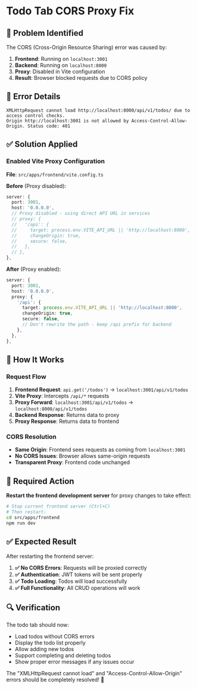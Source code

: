 # Todo Tab CORS Proxy Fix

## 🎯 Problem Identified

The CORS (Cross-Origin Resource Sharing) error was caused by:

1. **Frontend**: Running on `localhost:3001`
2. **Backend**: Running on `localhost:8000`
3. **Proxy**: Disabled in Vite configuration
4. **Result**: Browser blocked requests due to CORS policy

## 🚨 Error Details

```
XMLHttpRequest cannot load http://localhost:8000/api/v1/todos/ due to access control checks.
Origin http://localhost:3001 is not allowed by Access-Control-Allow-Origin. Status code: 401
```

## ✅ Solution Applied

### **Enabled Vite Proxy Configuration**

**File**: `src/apps/frontend/vite.config.ts`

**Before** (Proxy disabled):

```typescript
server: {
  port: 3001,
  host: '0.0.0.0',
  // Proxy disabled - using direct API URL in services
  // proxy: {
  //   '/api': {
  //     target: process.env.VITE_API_URL || 'http://localhost:8000',
  //     changeOrigin: true,
  //     secure: false,
  //   },
  // },
},
```

**After** (Proxy enabled):

```typescript
server: {
  port: 3001,
  host: '0.0.0.0',
  proxy: {
    '/api': {
      target: process.env.VITE_API_URL || 'http://localhost:8000',
      changeOrigin: true,
      secure: false,
      // Don't rewrite the path - keep /api prefix for backend
    },
  },
},
```

## 🔧 How It Works

### **Request Flow**

1. **Frontend Request**: `api.get('/todos')` → `localhost:3001/api/v1/todos`
2. **Vite Proxy**: Intercepts `/api/*` requests
3. **Proxy Forward**: `localhost:3001/api/v1/todos` → `localhost:8000/api/v1/todos`
4. **Backend Response**: Returns data to proxy
5. **Proxy Response**: Returns data to frontend

### **CORS Resolution**

- **Same Origin**: Frontend sees requests as coming from `localhost:3001`
- **No CORS Issues**: Browser allows same-origin requests
- **Transparent Proxy**: Frontend code unchanged

## 🚀 Required Action

**Restart the frontend development server** for proxy changes to take effect:

```bash
# Stop current frontend server (Ctrl+C)
# Then restart:
cd src/apps/frontend
npm run dev
```

## ✅ Expected Result

After restarting the frontend server:

1. **✅ No CORS Errors**: Requests will be proxied correctly
2. **✅ Authentication**: JWT tokens will be sent properly
3. **✅ Todo Loading**: Todos will load successfully
4. **✅ Full Functionality**: All CRUD operations will work

## 🔍 Verification

The todo tab should now:

- Load todos without CORS errors
- Display the todo list properly
- Allow adding new todos
- Support completing and deleting todos
- Show proper error messages if any issues occur

The "XMLHttpRequest cannot load" and "Access-Control-Allow-Origin" errors should be completely resolved! 🎉
